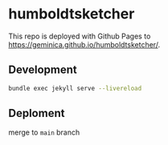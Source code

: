 # humboldtsketcher

This repo is deployed with Github Pages to <https://geminica.github.io/humboldtsketcher/>.

## Development

```bash
bundle exec jekyll serve --livereload
```

## Deploment
merge to `main` branch